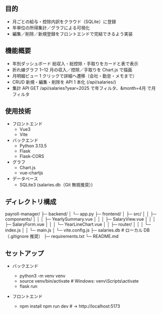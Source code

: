 ##   目的
 - ⽉ごとの給与・控除内訳をクラウド（SQLite）に登録
 - 年単位の所得集計／グラフによる可視化
 - 編集／削除／新規登録をフロントエンドで完結できるよう実装

##   機能概要
 - 年別ダッシュボード	総収入・総控除・手取りをカードと表で表示
 - 折れ線グラフ	1‒12 月の収入／控除／手取りを Chart.js で描画
 - 月明細ビュー	1 クリックで詳細へ遷移（会社・勤怠・メモまで）
 - CRUD	新規・編集・削除を API 1 本化 (/api/salaries/<id>)
 - 集計 API	GET /api/salaries?year=2025 で年フィルタ、&month=4月 で月フィルタ

##   使用技術
 - フロントエンド
    -  Vue3
    - Vite
 - バックエンド
    - Python 3.13.5
    - Flask
    - Flask-CORS
 - グラフ
    - Chart.js
    - vue-chartjs
 - データベース
    - SQLite3	(salaries.db（Git 無視推奨）)

##   ディレクトリ構成
payroll-manager/
├─ backend/
│  └─ app.py
├─ frontend/
│  ├─ src/
│  │   ├─ components/
│  │   │   ├─ YearlySummary.vue
│  │   │   ├─ SalaryView.vue
│  │   │   ├─ SalaryForm.vue
│  │   │   └─ YearLineChart.vue
│  │   ├─ router/
│  │   │   └─ index.js
│  │   └─ main.js
│  └─ vite.config.js
├─ salaries.db               # ローカル DB（.gitignore 推奨）
├─ requirements.txt
└─ README.md

##   セットアップ
 - バックエンド
     - python3 -m venv venv
     - source venv/bin/activate          # Windows: venv\Scripts\activate
     - flask run

 - フロントエンド
     - npm install
npm run dev    # → http://localhost:5173